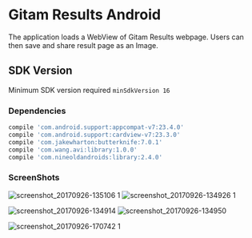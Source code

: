 # Gitam Results Android

The application loads a WebView of Gitam Results webpage. Users can then save and share result page as an Image.

## SDK Version
Minimum SDK version required ``` minSdkVersion 16 ```

### Dependencies

```bash
compile 'com.android.support:appcompat-v7:23.4.0'
compile 'com.android.support:cardview-v7:23.3.0'
compile 'com.jakewharton:butterknife:7.0.1'
compile 'com.wang.avi:library:1.0.0'
compile 'com.nineoldandroids:library:2.4.0'
```

### ScreenShots

![screenshot_20170926-135106 1](https://user-images.githubusercontent.com/14851449/30857296-d63f536e-a2d8-11e7-9dd1-1fd50796651d.jpg)
![screenshot_20170926-134926 1](https://user-images.githubusercontent.com/14851449/30857575-d835fbf4-a2d9-11e7-81ae-8d7510d6b58d.jpg)

![screenshot_20170926-134914](https://user-images.githubusercontent.com/14851449/30857674-4fcf1510-a2da-11e7-863d-bcac930b1fe1.jpg)
![screenshot_20170926-134950](https://user-images.githubusercontent.com/14851449/30857745-8a601eea-a2da-11e7-8c7f-b7145fce2ece.jpg)

![screenshot_20170926-170742 1](https://user-images.githubusercontent.com/14851449/30858517-9da1e486-a2dd-11e7-867a-aaf5c3582884.jpg)

